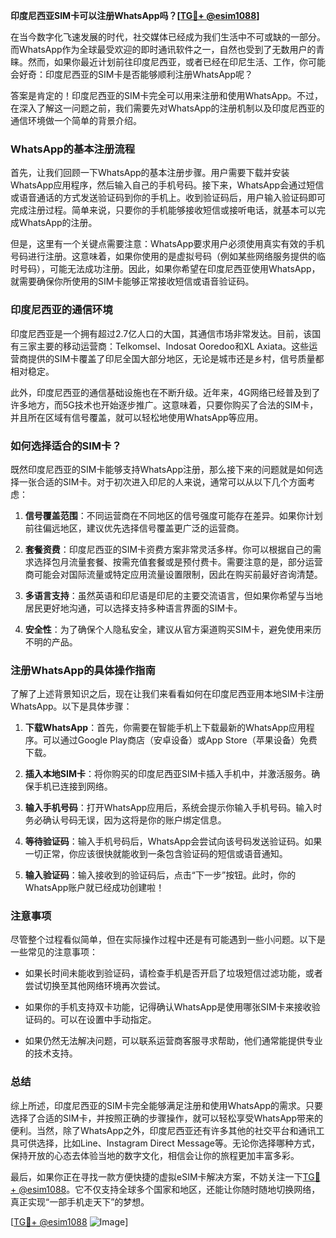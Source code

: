 **印度尼西亚SIM卡可以注册WhatsApp吗？[[TG💪+ @esim1088](https://t.me/s/esim1088)]**

在当今数字化飞速发展的时代，社交媒体已经成为我们生活中不可或缺的一部分。而WhatsApp作为全球最受欢迎的即时通讯软件之一，自然也受到了无数用户的青睐。然而，如果你最近计划前往印度尼西亚，或者已经在印尼生活、工作，你可能会好奇：印度尼西亚的SIM卡是否能够顺利注册WhatsApp呢？

答案是肯定的！印度尼西亚的SIM卡完全可以用来注册和使用WhatsApp。不过，在深入了解这一问题之前，我们需要先对WhatsApp的注册机制以及印度尼西亚的通信环境做一个简单的背景介绍。

### WhatsApp的基本注册流程

首先，让我们回顾一下WhatsApp的基本注册步骤。用户需要下载并安装WhatsApp应用程序，然后输入自己的手机号码。接下来，WhatsApp会通过短信或语音通话的方式发送验证码到你的手机上。收到验证码后，用户输入验证码即可完成注册过程。简单来说，只要你的手机能够接收短信或接听电话，就基本可以完成WhatsApp的注册。

但是，这里有一个关键点需要注意：WhatsApp要求用户必须使用真实有效的手机号码进行注册。这意味着，如果你使用的是虚拟号码（例如某些网络服务提供的临时号码），可能无法成功注册。因此，如果你希望在印度尼西亚使用WhatsApp，就需要确保你所使用的SIM卡能够正常接收短信或语音验证码。

### 印度尼西亚的通信环境

印度尼西亚是一个拥有超过2.7亿人口的大国，其通信市场非常发达。目前，该国有三家主要的移动运营商：Telkomsel、Indosat Ooredoo和XL Axiata。这些运营商提供的SIM卡覆盖了印尼全国大部分地区，无论是城市还是乡村，信号质量都相对稳定。

此外，印度尼西亚的通信基础设施也在不断升级。近年来，4G网络已经普及到了许多地方，而5G技术也开始逐步推广。这意味着，只要你购买了合法的SIM卡，并且所在区域有信号覆盖，就可以轻松地使用WhatsApp等应用。

### 如何选择适合的SIM卡？

既然印度尼西亚的SIM卡能够支持WhatsApp注册，那么接下来的问题就是如何选择一张合适的SIM卡。对于初次进入印尼的人来说，通常可以从以下几个方面考虑：

1. **信号覆盖范围**：不同运营商在不同地区的信号强度可能存在差异。如果你计划前往偏远地区，建议优先选择信号覆盖更广泛的运营商。
   
2. **套餐资费**：印度尼西亚的SIM卡资费方案非常灵活多样。你可以根据自己的需求选择包月流量套餐、按需充值套餐或是预付费卡。需要注意的是，部分运营商可能会对国际流量或特定应用流量设置限制，因此在购买前最好咨询清楚。

3. **多语言支持**：虽然英语和印尼语是印尼的主要交流语言，但如果你希望与当地居民更好地沟通，可以选择支持多种语言界面的SIM卡。

4. **安全性**：为了确保个人隐私安全，建议从官方渠道购买SIM卡，避免使用来历不明的产品。

### 注册WhatsApp的具体操作指南

了解了上述背景知识之后，现在让我们来看看如何在印度尼西亚用本地SIM卡注册WhatsApp。以下是具体步骤：

1. **下载WhatsApp**：首先，你需要在智能手机上下载最新的WhatsApp应用程序。可以通过Google Play商店（安卓设备）或App Store（苹果设备）免费下载。

2. **插入本地SIM卡**：将你购买的印度尼西亚SIM卡插入手机中，并激活服务。确保手机已连接到网络。

3. **输入手机号码**：打开WhatsApp应用后，系统会提示你输入手机号码。输入时务必确认号码无误，因为这将是你的账户绑定信息。

4. **等待验证码**：输入手机号码后，WhatsApp会尝试向该号码发送验证码。如果一切正常，你应该很快就能收到一条包含验证码的短信或语音通知。

5. **输入验证码**：输入接收到的验证码后，点击“下一步”按钮。此时，你的WhatsApp账户就已经成功创建啦！

### 注意事项

尽管整个过程看似简单，但在实际操作过程中还是有可能遇到一些小问题。以下是一些常见的注意事项：

- 如果长时间未能收到验证码，请检查手机是否开启了垃圾短信过滤功能，或者尝试切换至其他网络环境再次尝试。
  
- 如果你的手机支持双卡功能，记得确认WhatsApp是使用哪张SIM卡来接收验证码的。可以在设置中手动指定。

- 如果仍然无法解决问题，可以联系运营商客服寻求帮助，他们通常能提供专业的技术支持。

### 总结

综上所述，印度尼西亚的SIM卡完全能够满足注册和使用WhatsApp的需求。只要选择了合适的SIM卡，并按照正确的步骤操作，就可以轻松享受WhatsApp带来的便利。当然，除了WhatsApp之外，印度尼西亚还有许多其他的社交平台和通讯工具可供选择，比如Line、Instagram Direct Message等。无论你选择哪种方式，保持开放的心态去体验当地的数字文化，相信会让你的旅程更加丰富多彩。

最后，如果你正在寻找一款方便快捷的虚拟eSIM卡解决方案，不妨关注一下[TG💪+ @esim1088](https://t.me/s/esim1088)。它不仅支持全球多个国家和地区，还能让你随时随地切换网络，真正实现“一部手机走天下”的梦想。

[[TG💪+ @esim1088](https://t.me/s/esim1088) ![Image](https://i.postimg.cc/4NQfJmqS/Snipaste-2025-05-13-00-14-12.png)]